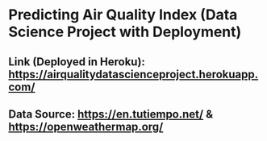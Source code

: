 # Predicting Air Quality Index (Data Science Project with Deployment)

## Link (Deployed in Heroku): https://airqualitydatascienceproject.herokuapp.com/

## Data Source: https://en.tutiempo.net/ & https://openweathermap.org/

